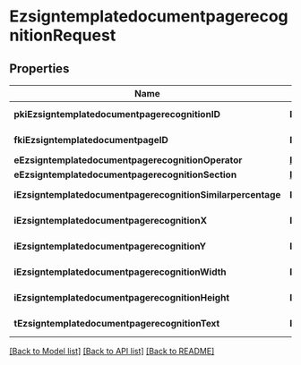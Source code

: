 # EzsigntemplatedocumentpagerecognitionRequest

## Properties
Name | Type | Description | Notes
------------ | ------------- | ------------- | -------------
**pkiEzsigntemplatedocumentpagerecognitionID** | **NSNumber*** | The unique ID of the Ezsigntemplatedocumentpagerecognition | [optional] 
**fkiEzsigntemplatedocumentpageID** | **NSNumber*** | The unique ID of the Ezsigntemplatedocumentpage | 
**eEzsigntemplatedocumentpagerecognitionOperator** | [**FieldEEzsigntemplatedocumentpagerecognitionOperator***](FieldEEzsigntemplatedocumentpagerecognitionOperator.md) |  | 
**eEzsigntemplatedocumentpagerecognitionSection** | [**FieldEEzsigntemplatedocumentpagerecognitionSection***](FieldEEzsigntemplatedocumentpagerecognitionSection.md) |  | 
**iEzsigntemplatedocumentpagerecognitionSimilarpercentage** | **NSNumber*** | The similarpercentage of the Ezsigntemplatedocumentpagerecognition | [optional] 
**iEzsigntemplatedocumentpagerecognitionX** | **NSNumber*** | The x of the Ezsigntemplatedocumentpagerecognition | [optional] 
**iEzsigntemplatedocumentpagerecognitionY** | **NSNumber*** | The y of the Ezsigntemplatedocumentpagerecognition | [optional] 
**iEzsigntemplatedocumentpagerecognitionWidth** | **NSNumber*** | The width of the Ezsigntemplatedocumentpagerecognition | [optional] 
**iEzsigntemplatedocumentpagerecognitionHeight** | **NSNumber*** | The height of the Ezsigntemplatedocumentpagerecognition | [optional] 
**tEzsigntemplatedocumentpagerecognitionText** | **NSString*** | The text of the Ezsigntemplatedocumentpagerecognition | 

[[Back to Model list]](../README.md#documentation-for-models) [[Back to API list]](../README.md#documentation-for-api-endpoints) [[Back to README]](../README.md)


